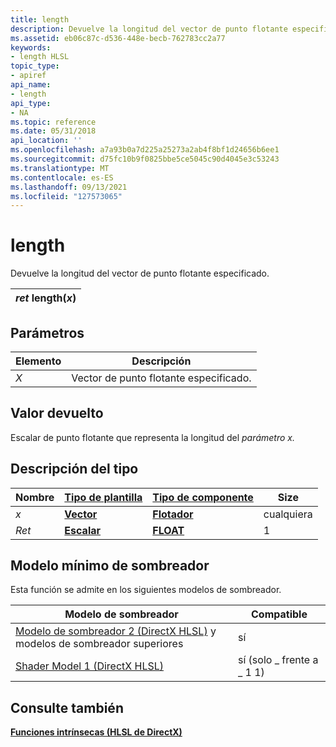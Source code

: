 ```yaml
---
title: length
description: Devuelve la longitud del vector de punto flotante especificado.
ms.assetid: eb06c87c-d536-448e-becb-762783cc2a77
keywords:
- length HLSL
topic_type:
- apiref
api_name:
- length
api_type:
- NA
ms.topic: reference
ms.date: 05/31/2018
api_location: ''
ms.openlocfilehash: a7a93b0a7d225a25273a2ab4f8bf1d24656b6ee1
ms.sourcegitcommit: d75fc10b9f0825bbe5ce5045c90d4045e3c53243
ms.translationtype: MT
ms.contentlocale: es-ES
ms.lasthandoff: 09/13/2021
ms.locfileid: "127573065"
---
```

# <a name="length"></a>length

Devuelve la longitud del vector de punto flotante especificado.



| *ret* length(*x*) |
|-------------------|



 

## <a name="parameters"></a>Parámetros



| Elemento                                                   | Descripción                                     |
|--------------------------------------------------------|-------------------------------------------------|
| <span id="x"></span><span id="X"></span>*X*<br/> | Vector de punto flotante especificado.<br/> |



 

## <a name="return-value"></a>Valor devuelto

Escalar de punto flotante que representa la longitud del *parámetro x.*

## <a name="type-description"></a>Descripción del tipo



| Nombre  | [**Tipo de plantilla**](dx-graphics-hlsl-intrinsic-functions.md)                       | [**Tipo de componente**](dx-graphics-hlsl-intrinsic-functions.md) | Size |
|-------|-------------------------------------------------------------------------------------|----------------------------------------------------------------|------|
| *x*   | [**Vector**](dx-graphics-hlsl-intrinsic-functions.md) | [**Flotador**](/windows/desktop/WinProg/windows-data-types)                        | cualquiera  |
| *Ret* | [**Escalar**](dx-graphics-hlsl-intrinsic-functions.md) | [**FLOAT**](/windows/desktop/WinProg/windows-data-types)                        | 1    |



 

## <a name="minimum-shader-model"></a>Modelo mínimo de sombreador

Esta función se admite en los siguientes modelos de sombreador.



| Modelo de sombreador                                                                       | Compatible           |
|------------------------------------------------------------------------------------|---------------------|
| [Modelo de sombreador 2 (DirectX HLSL)](dx-graphics-hlsl-sm2.md) y modelos de sombreador superiores | sí                 |
| [Shader Model 1 (DirectX HLSL)](dx-graphics-hlsl-sm1.md)                          | sí (solo \_ frente a \_ 1 1) |



 

## <a name="see-also"></a>Consulte también

<dl> <dt>

[**Funciones intrínsecas (HLSL de DirectX)**](dx-graphics-hlsl-intrinsic-functions.md)
</dt> </dl>

 

